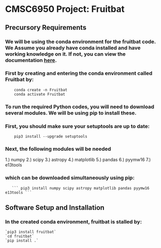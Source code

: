 # CMSC6950 Project: Fruitbat

## Precursory Requirements

### We will be using the conda environment for the fruitbat code. We Assume you already have conda installed and have working knowledge on it. If not, you can view the documentation [here](https://docs.conda.io/en/latest/).

### First by creating and entering the conda environment called Fruitbat by:
        conda create -n Fruitbat
        conda activate Fruitbat

### To run the required Python codes, you will need to download several modules. We will be using pip to install these.
### First, you should make sure your setuptools are up to date:
        pip3 install --upgrade setuptools

### Next, the following modules will be needed
1.) numpy
2.) scipy
3.) astropy
4.) matplotlib
5.) pandas
6.) pyymw16
7.) e13tools
### which can be downloaded simultaneously using pip:
       ``` pip3 install numpy scipy astropy matplotlib pandas pyymw16 e13tools ```

## Software Setup and Installation

### In the created conda environment, fruitbat is stalled by:
	`pip3 install fruitbat`
	`cd fruitbat`
	`pip install .`

